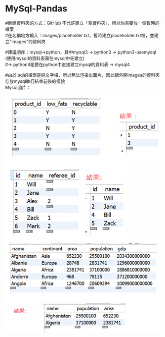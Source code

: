 # MySql-Pandas
#新建資料夾的方式：GitHub 不允許建立「空資料夾」，所以你需要放一個暫時的檔案   
#在名稱地方輸入：images/placeholder.txt，暫時建立placeholder.txt檔，並建立"images"的資料夾   

#建議順序：mysql→python，其中mysql3 → python3 → python3-usemysql (使用mysql的資料表需在mysql中先建立)   
#→ python4是要在python中直接建立mysql的資料表 → mysql4

#由於.sql的檔案是純文字檔，所以無法渲染出圖片，因此額外開images的資料夾存放mysql執行結束前後的樣貌  
Mysql圖片：   
![MS_1](./images/Mysql_1.png)  
![MS_1](./images/Mysql_2.png)  
![MS_1](./images/Mysql_3.png)

